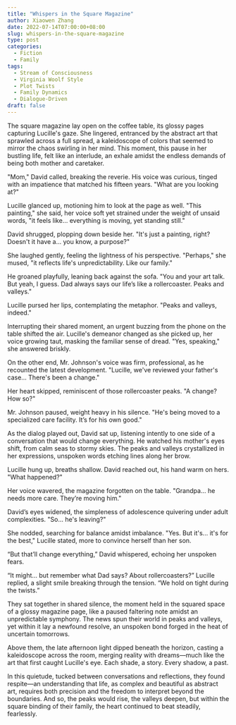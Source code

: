 ```yaml
---
title: "Whispers in the Square Magazine"
author: Xiaowen Zhang
date: 2022-07-14T07:00:00+08:00
slug: whispers-in-the-square-magazine
type: post
categories:
  - Fiction
  - Family
tags:
  - Stream of Consciousness
  - Virginia Woolf Style
  - Plot Twists
  - Family Dynamics
  - Dialogue-Driven
draft: false
---
```


The square magazine lay open on the coffee table, its glossy pages capturing Lucille's gaze. She lingered, entranced by the abstract art that sprawled across a full spread, a kaleidoscope of colors that seemed to mirror the chaos swirling in her mind. This moment, this pause in her bustling life, felt like an interlude, an exhale amidst the endless demands of being both mother and caretaker.

"Mom," David called, breaking the reverie. His voice was curious, tinged with an impatience that matched his fifteen years. "What are you looking at?"

Lucille glanced up, motioning him to look at the page as well. "This painting," she said, her voice soft yet strained under the weight of unsaid words, "it feels like... everything is moving, yet standing still."

David shrugged, plopping down beside her. "It's just a painting, right? Doesn't it have a... you know, a purpose?"

She laughed gently, feeling the lightness of his perspective. "Perhaps," she mused, "it reflects life's unpredictability. Like our family."

He groaned playfully, leaning back against the sofa. "You and your art talk. But yeah, I guess. Dad always says our life’s like a rollercoaster. Peaks and valleys."

Lucille pursed her lips, contemplating the metaphor. "Peaks and valleys, indeed."

Interrupting their shared moment, an urgent buzzing from the phone on the table shifted the air. Lucille's demeanor changed as she picked up, her voice growing taut, masking the familiar sense of dread. "Yes, speaking," she answered briskly.

On the other end, Mr. Johnson's voice was firm, professional, as he recounted the latest development. "Lucille, we've reviewed your father's case... There's been a change."

Her heart skipped, reminiscent of those rollercoaster peaks. "A change? How so?"

Mr. Johnson paused, weight heavy in his silence. "He's being moved to a specialized care facility. It’s for his own good."

As the dialog played out, David sat up, listening intently to one side of a conversation that would change everything. He watched his mother's eyes shift, from calm seas to stormy skies. The peaks and valleys crystallized in her expressions, unspoken words etching lines along her brow.

Lucille hung up, breaths shallow. David reached out, his hand warm on hers. "What happened?"

Her voice wavered, the magazine forgotten on the table. "Grandpa... he needs more care. They’re moving him."

David’s eyes widened, the simpleness of adolescence quivering under adult complexities. "So... he's leaving?"

She nodded, searching for balance amidst imbalance. "Yes. But it's... it's for the best," Lucille stated, more to convince herself than her son.

“But that’ll change everything,” David whispered, echoing her unspoken fears.

“It might... but remember what Dad says? About rollercoasters?” Lucille replied, a slight smile breaking through the tension. “We hold on tight during the twists.”

They sat together in shared silence, the moment held in the squared space of a glossy magazine page, like a paused faltering note amidst an unpredictable symphony. The news spun their world in peaks and valleys, yet within it lay a newfound resolve, an unspoken bond forged in the heat of uncertain tomorrows.

Above them, the late afternoon light dipped beneath the horizon, casting a kaleidoscope across the room, merging reality with dreams—much like the art that first caught Lucille's eye. Each shade, a story. Every shadow, a past.

In this quietude, tucked between conversations and reflections, they found respite—an understanding that life, as complex and beautiful as abstract art, requires both precision and the freedom to interpret beyond the boundaries. And so, the peaks would rise, the valleys deepen, but within the square binding of their family, the heart continued to beat steadily, fearlessly.